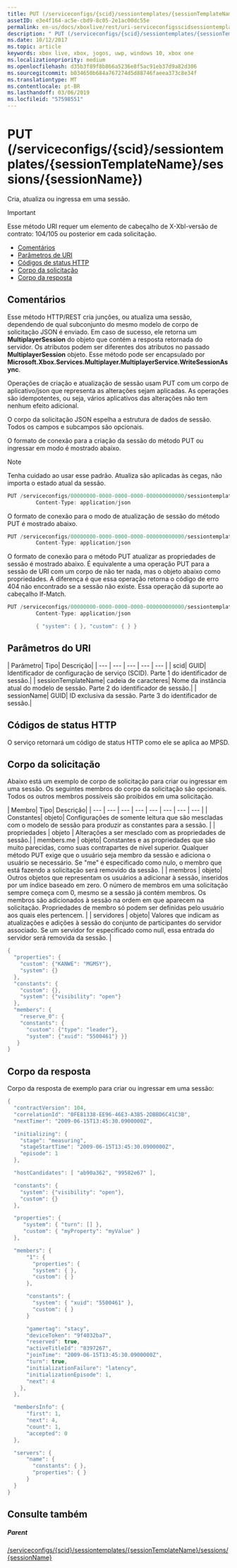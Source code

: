 ```yaml
---
title: PUT (/serviceconfigs/{scid}/sessiontemplates/{sessionTemplateName}/sessions/{sessionName})
assetID: e3e4f164-ac5e-cbd9-8c05-2e1ac00dc55e
permalink: en-us/docs/xboxlive/rest/uri-serviceconfigsscidsessiontemplatessessiontemplatenamesessionssessionnameput.html
description: " PUT (/serviceconfigs/{scid}/sessiontemplates/{sessionTemplateName}/sessions/{sessionName})"
ms.date: 10/12/2017
ms.topic: article
keywords: xbox live, xbox, jogos, uwp, windows 10, xbox one
ms.localizationpriority: medium
ms.openlocfilehash: d35b3f89f8b866a5236e8f5ac91eb37d9a82d306
ms.sourcegitcommit: b034650b684a767274d5d88746faeea373c8e34f
ms.translationtype: MT
ms.contentlocale: pt-BR
ms.lasthandoff: 03/06/2019
ms.locfileid: "57598551"
---
```

# <a name="put-serviceconfigsscidsessiontemplatessessiontemplatenamesessionssessionname"></a>PUT (/serviceconfigs/{scid}/sessiontemplates/{sessionTemplateName}/sessions/{sessionName})
Cria, atualiza ou ingressa em uma sessão.

> [!IMPORTANT]
> Esse método URI requer um elemento de cabeçalho de X-Xbl-versão de contrato: 104/105 ou posterior em cada solicitação.

  * [Comentários](#ID4ET)
  * [Parâmetros de URI](#ID4EYB)
  * [Códigos de status HTTP](#ID4EFC)
  * [Corpo da solicitação](#ID4EOC)
  * [Corpo da resposta](#ID4E4C)

<a id="ID4ET"></a>


## <a name="remarks"></a>Comentários

Esse método HTTP/REST cria junções, ou atualiza uma sessão, dependendo de qual subconjunto do mesmo modelo de corpo de solicitação JSON é enviado. Em caso de sucesso, ele retorna um **MultiplayerSession** do objeto que contém a resposta retornada do servidor. Os atributos podem ser diferentes dos atributos no passado **MultiplayerSession** objeto. Esse método pode ser encapsulado por **Microsoft.Xbox.Services.Multiplayer.MultiplayerService.WriteSessionAsync**.

Operações de criação e atualização de sessão usam PUT com um corpo de aplicativo/json que representa as alterações sejam aplicadas. As operações são idempotentes, ou seja, vários aplicativos das alterações não tem nenhum efeito adicional.

O corpo da solicitação JSON espelha a estrutura de dados de sessão. Todos os campos e subcampos são opcionais.

O formato de conexão para a criação da sessão do método PUT ou ingressar em modo é mostrado abaixo.

> [!NOTE]
> Tenha cuidado ao usar esse padrão. Atualiza são aplicadas às cegas, não importa o estado atual da sessão.



```cpp
PUT /serviceconfigs/00000000-0000-0000-0000-000000000000/sessiontemplates/quick/sessions/00000000-0000-0000-0000-000000000001 HTTP/1.1
         Content-Type: application/json

```



O formato de conexão para o modo de atualização de sessão do método PUT é mostrado abaixo.

```cpp
PUT /serviceconfigs/00000000-0000-0000-0000-000000000000/sessiontemplates/quick/sessions/00000000-0000-0000-0000-000000000001 HTTP/1.1
         Content-Type: application/json

```



O formato de conexão para o método PUT atualizar as propriedades de sessão é mostrado abaixo. É equivalente a uma operação PUT para a sessão de URI com um corpo de não ter nada, mas o objeto abaixo como propriedades. A diferença é que essa operação retorna o código de erro 404 não encontrado se a sessão não existe. Essa operação dá suporte ao cabeçalho If-Match.

```cpp
PUT /serviceconfigs/00000000-0000-0000-0000-000000000000/sessiontemplates/quick/sessions/00000000-0000-0000-0000-000000000001/properties HTTP/1.1
         Content-Type: application/json

         { "system": { }, "custom": { } }

```



<a id="ID4EYB"></a>


## <a name="uri-parameters"></a>Parâmetros do URI

| Parâmetro| Tipo| Descrição|
| --- | --- | --- | --- | --- |
| scid| GUID| Identificador de configuração de serviço (SCID). Parte 1 do identificador de sessão.|
| sessionTemplateName| cadeia de caracteres| Nome da instância atual do modelo de sessão. Parte 2 do identificador de sessão.|
| sessionName| GUID| ID exclusiva da sessão. Parte 3 do identificador de sessão.|

<a id="ID4EFC"></a>


## <a name="http-status-codes"></a>Códigos de status HTTP
O serviço retornará um código de status HTTP como ele se aplica ao MPSD.  
<a id="ID4EOC"></a>


## <a name="request-body"></a>Corpo da solicitação

Abaixo está um exemplo de corpo de solicitação para criar ou ingressar em uma sessão. Os seguintes membros do corpo da solicitação são opcionais. Todos os outros membros possíveis são proibidos em uma solicitação.

| Membro| Tipo| Descrição|
| --- | --- | --- | --- | --- | --- | --- | --- |
| Constantes| objeto| Configurações de somente leitura que são mescladas com o modelo de sessão para produzir as constantes para a sessão. |
| propriedades | objeto | Alterações a ser mesclado com as propriedades de sessão.|
| members.me | objeto| Constantes e as propriedades que são muito parecidas, como suas contrapartes de nível superior. Qualquer método PUT exige que o usuário seja membro da sessão e adiciona o usuário se necessário. Se "me" é especificado como nulo, o membro que está fazendo a solicitação será removido da sessão. |
| membros | objeto| Outros objetos que representam os usuários a adicionar à sessão, inseridos por um índice baseado em zero. O número de membros em uma solicitação sempre começa com 0, mesmo se a sessão já contém membros. Os membros são adicionados à sessão na ordem em que aparecem na solicitação. Propriedades de membro só podem ser definidas pelo usuário aos quais eles pertencem. |
| servidores | objeto| Valores que indicam as atualizações e adições à sessão do conjunto de participantes do servidor associado. Se um servidor for especificado como null, essa entrada do servidor será removida da sessão. |



```cpp
{
  "properties": {
    "custom": {"KANWE": "MGMSY"},
    "system": {}
  },
  "constants": {
    "custom": {},
    "system": {"visibility": "open"}
  },
  "members": {
    "reserve_0": {
    "constants": {
      "custom": {"type": "leader"},
      "system": {"xuid": "5500461"} }}
   }
}

```


<a id="ID4E4C"></a>


## <a name="response-body"></a>Corpo da resposta

Corpo da resposta de exemplo para criar ou ingressar em uma sessão:


```cpp
{
  "contractVersion": 104,
  "correlationId": "0FE81338-EE96-46E3-A3B5-2DBBD6C41C3B",
  "nextTimer": "2009-06-15T13:45:30.0900000Z",

  "initializing": {
    "stage": "measuring",
    "stageStartTime": "2009-06-15T13:45:30.0900000Z",
    "episode": 1
  },

  "hostCandidates": [ "ab90a362", "99582e67" ],

  "constants": {
    "system": {"visibility": "open"},
    "custom": {}
  },

  "properties": {
     "system": { "turn": [] },
     "custom": { "myProperty": "myValue" }
  },

  "members": {
      "1": {
        "properties": {
        "system": { },
        "custom": { }
      },

      "constants": {
        "system": { "xuid": "5500461" },
        "custom": { }
      }

      "gamertag": "stacy",
      "deviceToken": "9f4032ba7",
      "reserved": true,
      "activeTitleId": "8397267",
      "joinTime": "2009-06-15T13:45:30.0900000Z",
      "turn": true,
      "initializationFailure": "latency",
      "initializationEpisode": 1,
      "next": 4
    },
  },

  "membersInfo": {
      "first": 1,
      "next": 4,
      "count": 1,
      "accepted": 0
  },

  "servers": {
      "name": {
        "constants": { },
        "properties": { }
      }
  }
}

```


<a id="ID4EID"></a>


## <a name="see-also"></a>Consulte também

<a id="ID4EKD"></a>


##### <a name="parent"></a>Parent

[/serviceconfigs/{scid}/sessiontemplates/{sessionTemplateName}/sessions/{sessionName}](uri-serviceconfigsscidsessiontemplatessessiontemplatenamesessionssessionname.md)
